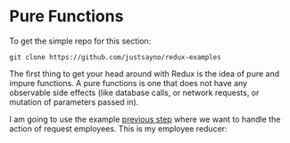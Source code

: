 # Pure Functions

To get the simple repo for this section:

```
git clone https://github.com/justsayno/redux-examples
```

The first thing to get your head around with Redux is the idea of pure and impure functions. A pure functions is one that does not have 
any observable side effects (like database calls, or network requests, or mutation of parameters passed in).

I am going to use the example [previous step](00-2-Redux.md) where we want to handle the action of request employees. This is my
employee reducer:

``` javascript

```
